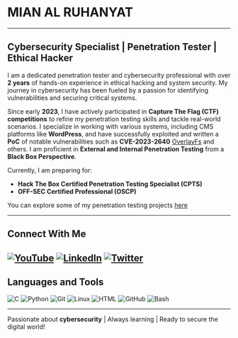 <!-- Cybersecurity Professional Portfolio -->

# **MIAN AL RUHANYAT**

---

## **Cybersecurity Specialist | Penetration Tester | Ethical Hacker**

I am a dedicated penetration tester and cybersecurity professional with over **2 years** of hands-on experience in ethical hacking and system security. My journey in cybersecurity has been fueled by a passion for identifying vulnerabilities and securing critical systems.

Since early **2023**, I have actively participated in **Capture The Flag (CTF) competitions** to refine my penetration testing skills and tackle real-world scenarios. I specialize in working with various systems, including CMS platforms like **WordPress**, and have successfully exploited and written a **PoC** of notable vulnerabilities such as **CVE-2023-2640** [OverlayFs](https://github.com/Ruhanyat-994/Pentest-Vault/blob/master/TryHackMe-Easy/OverlayFS/ctf-OverlayFS%20-%20CVE-2021-3493.md) and others. I am proficient in **External and Internal Penetration Testing** from a **Black Box Perspective**.

Currently, I am preparing for:
- **Hack The Box Certified Penetration Testing Specialist (CPTS)**
- **OFF-SEC Certified Professional (OSCP)**

You can explore some of my penetration testing projects [here](https://github.com/Ruhanyat-994/Pentest-Vault)

---

## **Connect With Me**

[![YouTube](https://img.shields.io/badge/YouTube-Mian%20Al%20Ruhanyat-red?style=for-the-badge&logo=youtube)](https://www.youtube.com/@mian_al_ruhanyat) 
[![LinkedIn](https://img.shields.io/badge/LinkedIn-Mian%20Al%20Ruhanyat-%230077B5?style=for-the-badge&logo=linkedin)](https://www.linkedin.com/in/alruhanyat/) 
[![Twitter](https://img.shields.io/badge/Twitter-M_Ruhanyat-%231DA1F2?style=for-the-badge&logo=twitter)](https://twitter.com/M_Ruhanyat) 
---

## **Languages and Tools**

![C](https://img.shields.io/badge/C-%2300599C?style=for-the-badge&logo=C&logoColor=white)
![Python](https://img.shields.io/badge/Python-%233776AB?style=for-the-badge&logo=Python&logoColor=white)
![Git](https://img.shields.io/badge/Git-%23F05032?style=for-the-badge&logo=Git&logoColor=white)
![Linux](https://img.shields.io/badge/Linux-%23FCC624?style=for-the-badge&logo=Linux&logoColor=black)
![HTML](https://img.shields.io/badge/HTML-%23E34F26?style=for-the-badge&logo=HTML5&logoColor=white)
![GitHub](https://img.shields.io/badge/GitHub-%23121011?style=for-the-badge&logo=GitHub&logoColor=white)
![Bash](https://img.shields.io/badge/Bash-%234EAA25?style=for-the-badge&logo=GNU%20Bash&logoColor=white)

---

Passionate about **cybersecurity** | Always learning | Ready to secure the digital world!

